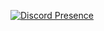 [![Discord Presence](https://lanyard.cnrad.dev/api/406416295349714944)](https://discord.com/users/406416295349714944)
